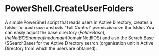 # PowerShell.CreateUserFolders
A simple PowerShell script that reads users in Active Directory, creates a folder for each user and sets "Full Control" permissions on the folder. You can easily adjust the base directory ($FolderBase), the NetBIOS name of the domain ($DomainNetBIOS) and also the Serach Base ($SearchBase) for the Active Directory search (organization unit in Active Directory from which the users are obtained).

